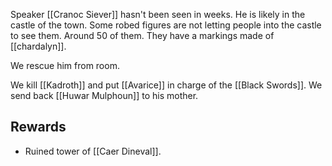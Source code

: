 Speaker [[Cranoc Siever]] hasn't been seen in weeks. He is likely in the castle of the town. Some robed figures are not letting people into the castle to see them. Around 50 of them. They have a markings made of [[chardalyn]].

We rescue him from room.

We kill [[Kadroth]] and put [[Avarice]] in charge of the [[Black Swords]]. We send back [[Huwar Mulphoun]] to his mother.
## Rewards
- Ruined tower of [[Caer Dineval]].